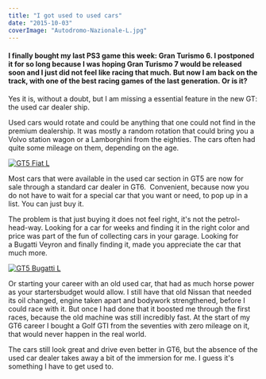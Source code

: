 ```yaml
---
title: "I got used to used cars"
date: "2015-10-03"
coverImage: "Autodromo-Nazionale-L.jpg"
---
```


#### I finally bought my last PS3 game this week: Gran Turismo 6. I postponed it for so long because I was hoping Gran Turismo 7 would be released soon and I just did not feel like racing that much. But now I am back on the track, with one of the best racing games of the last generation. Or is it?

Yes it is, without a doubt, but I am missing a essential feature in the new GT: the used car dealer ship.

Used cars would rotate and could be anything that one could not find in the premium dealership. It was mostly a random rotation that could bring you a Volvo station wagon or a Lamborghini from the eighties. The cars often had quite some mileage on them, depending on the age.

[![GT5 Fiat L](images/GT5-Fiat-L.jpg)](http://www.legenddiaries.com/wp-content/uploads/2015/10/GT5-Fiat-L.jpg)

Most cars that were available in the used car section in GT5 are now for sale through a standard car dealer in GT6.  Convenient, because now you do not have to wait for a special car that you want or need, to pop up in a list. You can just buy it.

The problem is that just buying it does not feel right, it's not the petrol-head-way. Looking for a car for weeks and finding it in the right color and price was part of the fun of collecting cars in your garage. Looking for a Bugatti Veyron and finally finding it, made you appreciate the car that much more.

[![GT5 Bugatti L](images/GT5-Bugatti-L.jpg)](http://www.legenddiaries.com/wp-content/uploads/2015/10/GT5-Bugatti-L.jpg)

Or starting your career with an old used car, that had as much horse power as your startersbudget would allow. I still have that old Nissan that needed its oil changed, engine taken apart and bodywork strengthened, before I could race with it. But once I had done that it boosted me through the first races, because the old machine was still incredibly fast. At the start of my GT6 career I bought a Golf GTI from the seventies with zero mileage on it, that would never happen in the real world.

The cars still look great and drive even better in GT6, but the absence of the used car dealer takes away a bit of the immersion for me. I guess it's something I have to get used to.
